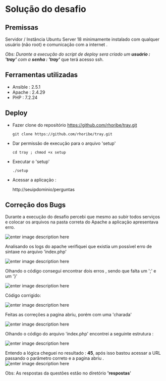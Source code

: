 # Solução do desafio

## Premissas
 Servidor / Instância  Ubuntu  Server 18  minimamente  instalado com  qualquer  usuário  (não root) e   comunicação  com a internet .

*Obs: Durante a execução do  script de deploy  sera criado  um **usuário : 'tray'** com a **senha : 'tray'***  que  terá acesso ssh.

## Ferramentas  utilizadas 

 - Ansible :  2.5.1
 - Apache : 2.4.29
 - PHP : 7.2.24
 
## Deploy 
 
 - Fazer  clone do  repositório https://github.com/rhoribe/tray.git 

       git clone https://github.com/rhoribe/tray.git

 - Dar permissão de  execução  para o arquivo  'setup'

       cd tray ; chmod +x setup

 - Executar o 'setup'

       ./setup
   

 - Acessar a aplicação :
 

    http://seuipdominio/perguntas

       
## Correção dos  Bugs 

Durante a execução do  desafio percebi  que mesmo ao subir todos serviços e colocar os  arquivos na  pasta correta do Apache  a  aplicação  apresentava  erro.


![enter image description here](https://github.com/rhoribe/tray2/blob/master/images/erro_pagina.png?raw=true)

Analisando os logs do  apache  verifiquei que existia  um possível  erro de sintaxe no arquivo 'index.php'

![enter image description here](https://github.com/rhoribe/tray2/blob/master/images/log.png?raw=true)

Olhando o código   consegui encontrar  dois erros , sendo  que  falta um ';' e um '}'

![enter image description here](https://github.com/rhoribe/tray2/blob/master/images/erro.png?raw=true)

Código corrigido:

![enter image description here](https://github.com/rhoribe/tray2/blob/master/images/corre%C3%A7%C3%A3o.png?raw=true)

Feitas as correções a  pagina  abriu, porém com  uma 'charada'

![enter image description here](https://github.com/rhoribe/tray2/blob/master/images/parametro.png?raw=true)

Olhando o código do arquivo 'index.php' encontrei a  seguinte  estrutura :

![enter image description here](https://github.com/rhoribe/tray2/blob/master/images/tela2.png?raw=true)

Entendo a  lógica cheguei no  resultado : **45**,  após isso  bastou acessar a URL passando o  parâmetro correto e a pagina abriu .
![enter image description here](https://github.com/rhoribe/tray2/blob/master/images/sucesso.png?raw=true) 

Obs:  As respostas  da questões  estão no  diretório **'respostas**'
